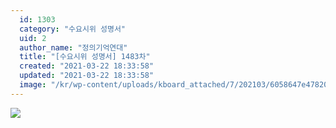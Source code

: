 ```yaml
---
  id: 1303
  category: "수요시위 성명서"
  uid: 2
  author_name: "정의기억연대"
  title: "[수요시위 성명서] 1483차"
  created: "2021-03-22 18:33:58"
  updated: "2021-03-22 18:33:58"
  image: "/kr/wp-content/uploads/kboard_attached/7/202103/6058647e478201799525.jpg"
---
```

![](/kr/wp-content/uploads/kboard_attached/7/202103/6058647e478201799525.jpg)